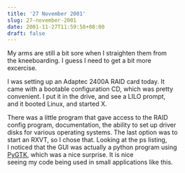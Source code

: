 ```yaml
---
title: '27 November 2001'
slug: 27-november-2001
date: 2001-11-27T11:59:58+08:00
draft: false
---
```


My arms are still a bit sore when I straighten them from\
the kneeboarding. I guess I need to get a bit more\
excercise.

I was setting up an Adaptec 2400A RAID card today. It\
came with a bootable configuration CD, which was pretty\
convenient. I put it in the drive, and see a LILO prompt,\
and it booted Linux, and started X.

There was a little program that gave access to the RAID\
config program, documentation, the ability to set up driver\
disks for various operating systems. The last option was to\
start an RXVT, so I chose that. Looking at the ps listing,\
I noticed that the GUI was actually a python program using\
[PyGTK](http://www.advogato.org/proj/PyGTK/), which was a nice surprise.
It is nice\
seeing my code being used in small applications like this.
